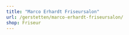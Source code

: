 ```yaml
---
title: "Marco Erhardt Friseursalon"
url: /gerstetten/marco-erhardt-friseursalon/
shop: Friseur
---
```

